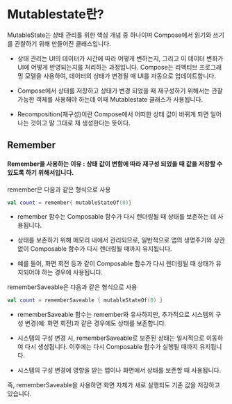 # Mutablestate란?

MutableState는 상태 관리를 위한 핵심 개념 중 하나이며 Compose에서 읽기와 쓰기를 관찰하기 위해 만들어진 클래스입니다.

- 상태 관리는 UI의 데이터가 시간에 따라 어떻게 변하는지, 그리고 이 데이터 변화가 UI에 어떻게 반영되는지를 처리하는 과정입니다. Compose는 리액티브 프로그래밍 모델을 사용하여, 데이터의 상태가 변경될 때 UI를 자동으로 업데이트합니다.

- Compose에서 상태를 저장하고 상태가 변경 되었을 때 재구성하기 위해서는 관찰 가능한 객체를 사용해야 하는데 이때 Mutablestate 클래스가 사용됩니다.

- Recomposition(재구성)이란 Compose에서 어떠한 상태 값이 바뀌게 되면 일어나는 것이고 말 그대로 재 생성한다는 뜻이다.

## Remember

#### Remember을 사용하는 이유 : 상태 값이 변함에 따라 재구성 되었을 때 값을 저장할  수 있도록 하기 위해서입니다.

remember은 다음과 같은 형식으로 사용
```kotlin 
val count = remember{ mutableStateOf(0)}
```
- remember 함수는 Composable 함수가 다시 렌더링될 때 상태를 보존하는 데 사용됩니다.

- 상태를 보존하기 위해 메모리 내에서 관리되므로, 일반적으로 앱의 생명주기와 상관없이 Composable 함수가 다시 렌더링될 때까지 유지됩니다.

- 예를 들어, 화면 회전 등과 같이 Composable 함수가 다시 렌더링될 때 상태가 유지되어야 하는 경우에 사용됩니다.

rememberSaveable은 다음과 같은 형식으로 사용
```kotlin
val count = rememberSaveable { mutableStateOf(0) }
```
- rememberSaveable 함수는 remember와 유사하지만, 추가적으로 시스템의 구성 변경(예: 화면 회전)과 같은 경우에도 상태를 보존합니다.

- 시스템의 구성 변경 시, rememberSaveable로 보존된 상태는 일시적으로 이동하여 다시 생성됩니다. 이후에는 다시 Composable 함수가 실행될 때까지 유지됩니다.

- 시스템의 구성 변경에 영향을 받는 앱이나 화면에서 상태를 보존할 때 사용됩니다.

즉, rememberSaveable을 사용하면 화면 자체가 새로 실행되도 기존 값을 저장하고 있습니다.